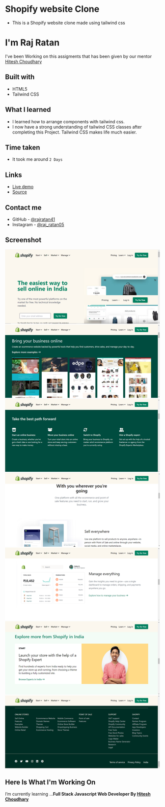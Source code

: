 # Shopify website Clone

- This is a Shopify website clone made using tailwind css

# I'm Raj Ratan
I've been Working on this assigments that has been given by our mentor [Hitesh Choudhary](https://github.com/hiteshchoudhary)</b><br>


## Built with

- HTML5
- Tailwind CSS


## What I learned
- I learned how to arrange components with tailwind css.
- I now have a strong understanding of tailwind CSS classes after completing this Project. Tailwind CSS makes life much easier.

## Time taken
- It took me around ``2 Days ``



## Links
- [Live demo](https://shopifyclonetest.netlify.app/)
- [Source](https://github.com/rajratan41/Shopify-Clone)


## Contact me
- GitHub - [@rajratan41](https://github.com/rajratan41)
- Instagram - [@raj_ratan05](https://www.instagram.com/raj_ratan05/)

## Screenshot

![screenshot](./screenshot/1.PNG)
![screenshot](./screenshot/2.PNG)
![screenshot](./screenshot/3.PNG)
![screenshot](./screenshot/4.PNG)
![screenshot](./screenshot/5.PNG)
![screenshot](./screenshot/6.PNG)
![screenshot](./screenshot/7.PNG)

## Here Is What I'm Working On

   I’m currently learning  ...<strong>Full Stack Javascript Web Developer By [Hitesh Choudhary](https://github.com/hiteshchoudhary)</strong>